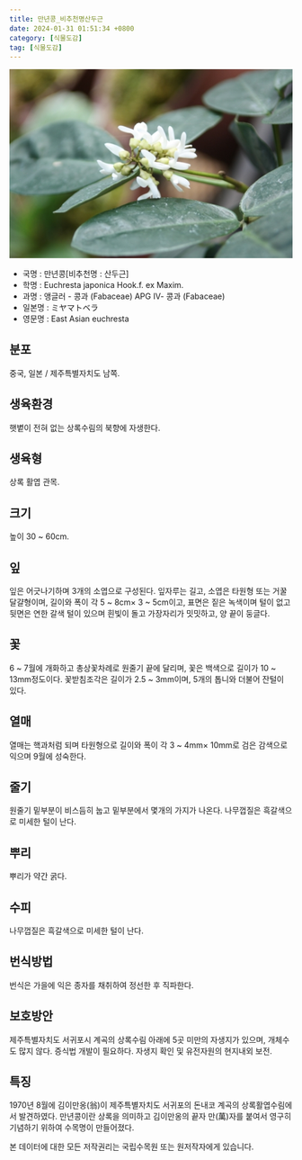 ```yaml
---
title: 만년콩_비추천명산두근
date: 2024-01-31 01:51:34 +0800
category: [식물도감]
tag: [식물도감]
---
```




![만년콩[비추천명 : 산두근]](/assets/img/fileUpload/plants/basic/Leguminosae/Euchresta/12265/12265_1_th2.JPG)
- 국명 : 만년콩[비추천명 : 산두근]
- 학명 : Euchresta japonica Hook.f. ex Maxim.
- 과명 : 앵글러 - 콩과 (Fabaceae) APG Ⅳ- 콩과 (Fabaceae)
- 일본명 : ミヤマトベラ
- 영문명 : East Asian euchresta


## 분포
중국, 일본 / 제주특별자치도 남쪽.
## 생육환경
햇볕이 전혀 없는 상록수림의 북향에 자생한다.
## 생육형
상록 활엽 관목.
## 크기
높이 30 ~ 60cm.
## 잎
잎은 어긋나기하며 3개의 소엽으로 구성된다.   잎자루는 길고, 소엽은 타원형 또는 거꿀달걀형이며, 길이와 폭이 각 5 ~ 8cm× 3 ~ 5cm이고, 표면은 짙은 녹색이며 털이 없고 뒷면은 연한 갈색 털이 있으며 흰빛이 돌고 가장자리가 밋밋하고, 양 끝이 둥글다.
## 꽃
6 ~ 7월에 개화하고 총상꽃차례로 원줄기 끝에 달리며, 꽃은 백색으로 길이가 10 ~ 13mm정도이다.  꽃받침조각은 길이가 2.5 ~ 3mm이며, 5개의 톱니와 더불어 잔털이 있다.
## 열매
열매는 핵과처럼 되며 타원형으로 길이와 폭이 각  3 ~ 4mm× 10mm로 검은 감색으로 익으며 9월에 성숙한다.
## 줄기
원줄기 밑부분이 비스듬히 눕고 밑부분에서 몇개의 가지가 나온다. 나무껍질은 흑갈색으로 미세한 털이 난다.
## 뿌리
뿌리가 약간 굵다.
## 수피
나무껍질은 흑갈색으로 미세한 털이 난다.
## 번식방법
번식은 가을에 익은 종자를 채취하여 정선한 후 직파한다.
## 보호방안
제주특별자치도 서귀포시 계곡의 상록수림 아래에 5곳 미만의 자생지가 있으며, 개체수도 많지 않다. 증식법 개발이 필요하다. 자생지 확인 및 유전자원의 현지내외 보전.
## 특징
1970년 8월에 김이만옹(翁)이 제주특별자치도 서귀포의 돈내코 계곡의 상록활엽수림에서 발견하였다. 만년콩이란 상록을 의미하고 김이만옹의 끝자 만(萬)자를 붙여서 영구히 기념하기 위하여 수목명이 만들어졌다.






본 데이터에 대한 모든 저작권리는 국립수목원 또는 원저작자에게 있습니다.
